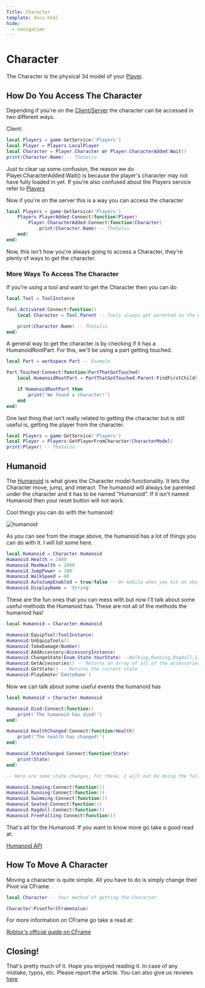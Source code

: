 ```yaml
---
Title: Character
template: docs.html
hide:
  - navigation
---
```


# Character
The Character is the physical 3d model of your [Player](https://create.roblox.com/docs/reference/engine/classes/Player).

## How Do You Access The Character
Depending if you're on the [Client/Server](https://developer.roblox.com/en-us/articles/Roblox-Client-Server-Model) the character can be accessed in two different ways.

Client:
```lua
local Players = game:GetService('Players')
local Player = Players.LocalPlayer
local Character = Player.Character or Player.CharacterAdded:Wait()
print(Character.Name) -- TheSalzu
```

Just to clear up some confusion, the reason we do Player.CharacterAdded:Wait() is because the player's character may not have fully loaded in yet. If you're also confused about the Players service refer to [Players](https://developer.roblox.com/en-us/api-reference/class/Players)

Now if you're on the server this is a way you can access the character

```lua
local Players = game:GetService('Players')
    Players.PlayerAdded:Connect(function(Player)
        Player.CharacterAdded:Connect(function(Character)
            print(Character.Name) -- TheSalzu
    end)
end)
```

Now, this isn't how you're always going to access a Character, they're plenty of ways to get the character.

### More Ways To Access The Character
If you're using a tool and want to get the Character then you can do

```lua
local Tool = ToolInstance

Tool.Activated:Connect(function()
    local Character = Tool.Parent -- Tools always get parented to the Character

    print(Character.Name) -- TheSalzu
end)
```

A general way to get the character is by checking if it has a HumanoidRootPart. For this, we'll be using a part getting touched.

```lua
local Part = workspace.Part -- Example

Part.Touched:Connect(function(PartThatGotTouched)
    local HumanoidRootPart = PartThatGotTouched.Parent:FindFirstChild('HumanoidRootPart')

    if HumanoidRootPart then
        print('We found a character!')
    end
end)
```

One last thing that isn't really related to getting the character but is still useful is, getting the player from the character.

```lua
local Players = game:GetService('Players')
local Player = Players:GetPlayerFromCharacter(CharacterModel)
print(Player) -- TheSalzu
```


## Humanoid
The [Humanoid](https://create.roblox.com/docs/reference/engine/classes/Humanoid) is what gives the Character model functionality. It lets the Character move, jump, and interact. The humanoid will always be parented under the character and it has to be named "Humanoid". If it isn't named Humanoid then your reset button will not work.

Cool things you can do with the humanoid:

![humanoid](https://imgur.com/ltzzVda.png)

As you can see from the image above, the humanoid has a lot of things you can do with it. I will list some here.

```lua
local Humanoid = Character.Humanoid
Humanoid.Health = 1000
Humanoid.MaxHealth = 1000
Humanoid.JumpPower = 100
Humanoid.WalkSpeed = 60
Humanoid.AutoJumpEnabled = true/false -- On mobile when you hit an obstacle it will auto jump
Humanoid.DisplayName = 'String'
```

These are the fun ones that you can mess with but now I'll talk about some useful methods the Humanoid has.
These are not all of the methods the humanoid has!

```lua
local Humanoid = Character.Humanoid

Humanoid:EquipTool(ToolInstance)
Humanoid:UnEquipTools()
Humanoid:TakeDamage(Number)
Humanoid:AddAccessory(AccessoryInstance)
Humanoid:ChangeState(Enum.State.YourState) --Walking,Running,Ragdoll,Sitting,Jumping
Humanoid:GetAccessories() -- Returns an array of all of the accessories
Humanoid:GetState() -- Returns the current state
Humanoid:PlayEmote('EmoteName')
```

Now we can talk about some useful events the humanoid has

```lua
local Humanoid = Character.Humanoid

Humanoid.Died:Connect(function()
    print('The humanoid has died!')
end)

Humanoid.HealthChanged:Connect(function(Health)
    print('The health has changed!')
end)

Humanoid.StateChanged:Connect(function(State)
    print(State)
end)

-- Here are some state changes, for these, I will not be doing the full event with the end)

Humanoid.Jumping:Connect(function())
Humanoid.Running:Connect(function())
Humanoid.Swimming:Connect(function())
Humanoid.Seated:Connect(function())
Humanoid.Ragdoll:Connect(function())
Humanoid.FreeFalling:Connect(function())
```

That's all for the Humanoid. If you want to know more go take a good read at:

[Humanoid API](https://create.roblox.com/docs/reference/engine/classes/Humanoid)

## How To Move A Character
Moving a character is quite simple. All you have to do is simply change their Pivot via CFrame.

```lua
local Character -- Your method of getting the Character

Character:PivotTo(CFrameValue)
```

For more information on CFrame go take a read at:

[Roblox's official guide on CFrame](https://developer.roblox.com/en-us/articles/Understanding-CFrame)  

## Closing!
That's pretty much of it. Hope you enjoyed reading it. In case of any mistake, typos, etc. Please report the article. You can also give us reviews [here](https://rodevs-helpers.github.io/Helpers-Documents/Others/Help_Us%21/)
